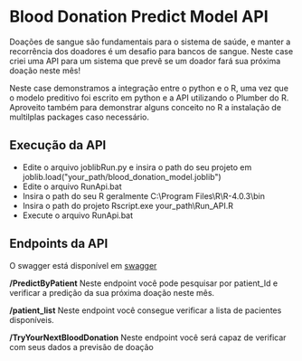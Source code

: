 # Blood Donation Predict Model API

Doações de sangue são fundamentais para o sistema de saúde, e manter a recorrência dos doadores é um desafio para bancos de sangue. Neste case criei uma API para um sistema que prevê se um doador fará sua próxima doação neste mês!

Neste case demonstramos a integração entre o python e o R, uma vez que o modelo preditivo foi escrito em python e a API utilizando o Plumber do R. Aproveito também para demonstrar alguns conceito no R a instalação de multilplas packages caso necessário.

## Execução da API
 - Edite o arquivo joblibRun.py e insira o path do seu projeto em joblib.load("your_path/blood_donation_model.joblib")
 - Edite o arquivo RunApi.bat
 - Insira o path do seu R geralmente C:\Program Files\R\R-4.0.3\bin
 - Insira o path do projeto Rscript.exe your_path\Run_API.R
 - Execute o arquivo RunApi.bat

## Endpoints da API
O swagger está disponível em [swagger](127.0.0.1:8000/__docs__/)

**/PredictByPatient** Neste endpoint você pode pesquisar por patient_Id e verificar a predição da sua próxima doação neste mês.

**/patient_list** Neste endpoint você consegue verificar a lista de pacientes disponíveis.

**/TryYourNextBloodDonation** Neste endpoint você será capaz de verificar com seus dados a previsão de doação